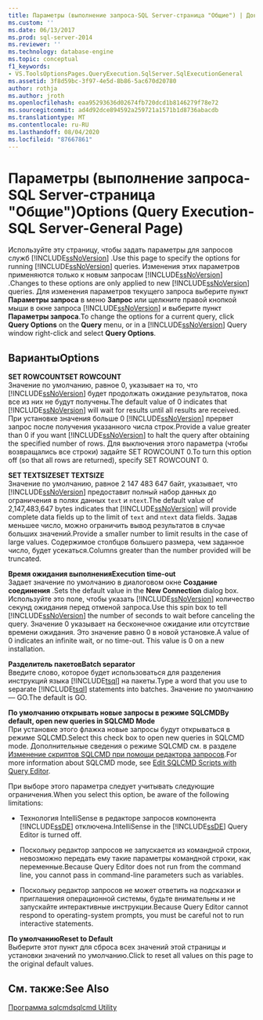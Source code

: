 ```yaml
---
title: Параметры (выполнение запроса-SQL Server-страница "Общие") | Документация Майкрософт
ms.custom: ''
ms.date: 06/13/2017
ms.prod: sql-server-2014
ms.reviewer: ''
ms.technology: database-engine
ms.topic: conceptual
f1_keywords:
- VS.ToolsOptionsPages.QueryExecution.SqlServer.SqlExecutionGeneral
ms.assetid: 3f8d59bc-3f97-4e5d-8b86-5ac670d20780
author: rothja
ms.author: jroth
ms.openlocfilehash: eaa95293636d02674fb720dcd1b8146279f78e72
ms.sourcegitcommit: ad4d92dce894592a259721a1571b1d8736abacdb
ms.translationtype: MT
ms.contentlocale: ru-RU
ms.lasthandoff: 08/04/2020
ms.locfileid: "87667861"
---
```

# <a name="options-query-execution-sql-server-general-page"></a><span data-ttu-id="74385-102">Параметры (выполнение запроса-SQL Server-страница "Общие")</span><span class="sxs-lookup"><span data-stu-id="74385-102">Options (Query Execution-SQL Server-General Page)</span></span>
  <span data-ttu-id="74385-103">Используйте эту страницу, чтобы задать параметры для запросов служб [!INCLUDE[ssNoVersion](../includes/ssnoversion-md.md)] .</span><span class="sxs-lookup"><span data-stu-id="74385-103">Use this page to specify the options for running [!INCLUDE[ssNoVersion](../includes/ssnoversion-md.md)] queries.</span></span> <span data-ttu-id="74385-104">Изменения этих параметров применяются только к новым запросам [!INCLUDE[ssNoVersion](../includes/ssnoversion-md.md)] .</span><span class="sxs-lookup"><span data-stu-id="74385-104">Changes to these options are only applied to new [!INCLUDE[ssNoVersion](../includes/ssnoversion-md.md)] queries.</span></span> <span data-ttu-id="74385-105">Для изменения параметров текущего запроса выберите пункт **Параметры запроса** в меню **Запрос** или щелкните правой кнопкой мыши в окне запроса [!INCLUDE[ssNoVersion](../includes/ssnoversion-md.md)] и выберите пункт **Параметры запроса**.</span><span class="sxs-lookup"><span data-stu-id="74385-105">To change the options for a current query, click **Query Options** on the **Query** menu, or in a [!INCLUDE[ssNoVersion](../includes/ssnoversion-md.md)] Query window right-click and select **Query Options**.</span></span>  
  
## <a name="options"></a><span data-ttu-id="74385-106">Варианты</span><span class="sxs-lookup"><span data-stu-id="74385-106">Options</span></span>  
 <span data-ttu-id="74385-107">**SET ROWCOUNT**</span><span class="sxs-lookup"><span data-stu-id="74385-107">**SET ROWCOUNT**</span></span>  
 <span data-ttu-id="74385-108">Значение по умолчанию, равное 0, указывает на то, что [!INCLUDE[ssNoVersion](../includes/ssnoversion-md.md)] будет продолжать ожидание результатов, пока все из них не будут получены.</span><span class="sxs-lookup"><span data-stu-id="74385-108">The default value of 0 indicates that [!INCLUDE[ssNoVersion](../includes/ssnoversion-md.md)] will wait for results until all results are received.</span></span> <span data-ttu-id="74385-109">При установке значения больше 0 [!INCLUDE[ssNoVersion](../includes/ssnoversion-md.md)] прервет запрос после получения указанного числа строк.</span><span class="sxs-lookup"><span data-stu-id="74385-109">Provide a value greater than 0 if you want [!INCLUDE[ssNoVersion](../includes/ssnoversion-md.md)] to halt the query after obtaining the specified number of rows.</span></span> <span data-ttu-id="74385-110">Для выключения этого параметра (чтобы возвращались все строки) задайте SET ROWCOUNT 0.</span><span class="sxs-lookup"><span data-stu-id="74385-110">To turn this option off (so that all rows are returned), specify SET ROWCOUNT 0.</span></span>  
  
 <span data-ttu-id="74385-111">**SET TEXTSIZE**</span><span class="sxs-lookup"><span data-stu-id="74385-111">**SET TEXTSIZE**</span></span>  
 <span data-ttu-id="74385-112">Значение по умолчанию, равное 2 147 483 647 байт, указывает, что [!INCLUDE[ssNoVersion](../includes/ssnoversion-md.md)] предоставит полный набор данных до ограничения в полях данных `text` и `ntext`.</span><span class="sxs-lookup"><span data-stu-id="74385-112">The default value of 2,147,483,647 bytes indicates that [!INCLUDE[ssNoVersion](../includes/ssnoversion-md.md)] will provide complete data fields up to the limit of `text` and `ntext` data fields.</span></span> <span data-ttu-id="74385-113">Задав меньшее число, можно ограничить вывод результатов в случае больших значений.</span><span class="sxs-lookup"><span data-stu-id="74385-113">Provide a smaller number to limit results in the case of large values.</span></span> <span data-ttu-id="74385-114">Содержимое столбцов большего размера, чем заданное число, будет усекаться.</span><span class="sxs-lookup"><span data-stu-id="74385-114">Columns greater than the number provided will be truncated.</span></span>  
  
 <span data-ttu-id="74385-115">**Время ожидания выполнения**</span><span class="sxs-lookup"><span data-stu-id="74385-115">**Execution time-out**</span></span>  
 <span data-ttu-id="74385-116">Задает значение по умолчанию в диалоговом окне **Создание соединения** .</span><span class="sxs-lookup"><span data-stu-id="74385-116">Sets the default value in the **New Connection** dialog box.</span></span> <span data-ttu-id="74385-117">Используйте это поле, чтобы указать [!INCLUDE[ssNoVersion](../includes/ssnoversion-md.md)] количество секунд ожидания перед отменой запроса.</span><span class="sxs-lookup"><span data-stu-id="74385-117">Use this spin box to tell [!INCLUDE[ssNoVersion](../includes/ssnoversion-md.md)] the number of seconds to wait before canceling the query.</span></span> <span data-ttu-id="74385-118">Значение 0 указывает на бесконечное ожидание или отсутствие времени ожидания. Это значение равно 0 в новой установке.</span><span class="sxs-lookup"><span data-stu-id="74385-118">A value of 0 indicates an infinite wait, or no time-out. This value is 0 on a new installation.</span></span>  
  
 <span data-ttu-id="74385-119">**Разделитель пакетов**</span><span class="sxs-lookup"><span data-stu-id="74385-119">**Batch separator**</span></span>  
 <span data-ttu-id="74385-120">Введите слово, которое будет использоваться для разделения инструкций языка [!INCLUDE[tsql](../includes/tsql-md.md)] на пакеты.</span><span class="sxs-lookup"><span data-stu-id="74385-120">Type a word that you use to separate [!INCLUDE[tsql](../includes/tsql-md.md)] statements into batches.</span></span> <span data-ttu-id="74385-121">Значение по умолчанию — GO.</span><span class="sxs-lookup"><span data-stu-id="74385-121">The default is GO.</span></span>  
  
 <span data-ttu-id="74385-122">**По умолчанию открывать новые запросы в режиме SQLCMD**</span><span class="sxs-lookup"><span data-stu-id="74385-122">**By default, open new queries in SQLCMD Mode**</span></span>  
 <span data-ttu-id="74385-123">При установке этого флажка новые запросы будут открываться в режиме SQLCMD.</span><span class="sxs-lookup"><span data-stu-id="74385-123">Select this check box to open new queries in SQLCMD mode.</span></span> <span data-ttu-id="74385-124">Дополнительные сведения о режиме SQLCMD см. в разделе [Изменение скриптов SQLCMD при помощи редактора запросов](../relational-databases/scripting/edit-sqlcmd-scripts-with-query-editor.md).</span><span class="sxs-lookup"><span data-stu-id="74385-124">For more information about SQLCMD mode, see [Edit SQLCMD Scripts with Query Editor](../relational-databases/scripting/edit-sqlcmd-scripts-with-query-editor.md).</span></span>  
  
 <span data-ttu-id="74385-125">При выборе этого параметра следует учитывать следующие ограничения.</span><span class="sxs-lookup"><span data-stu-id="74385-125">When you select this option, be aware of the following limitations:</span></span>  
  
-   <span data-ttu-id="74385-126">Технология IntelliSense в редакторе запросов компонента [!INCLUDE[ssDE](../includes/ssde-md.md)] отключена.</span><span class="sxs-lookup"><span data-stu-id="74385-126">IntelliSense in the [!INCLUDE[ssDE](../includes/ssde-md.md)] Query Editor is turned off.</span></span>  
  
-   <span data-ttu-id="74385-127">Поскольку редактор запросов не запускается из командной строки, невозможно передать ему такие параметры командной строки, как переменные.</span><span class="sxs-lookup"><span data-stu-id="74385-127">Because Query Editor does not run from the command line, you cannot pass in command-line parameters such as variables.</span></span>  
  
-   <span data-ttu-id="74385-128">Поскольку редактор запросов не может ответить на подсказки и приглашения операционной системы, будьте внимательны и не запускайте интерактивные инструкции.</span><span class="sxs-lookup"><span data-stu-id="74385-128">Because Query Editor cannot respond to operating-system prompts, you must be careful not to run interactive statements.</span></span>  
  
 <span data-ttu-id="74385-129">**По умолчанию**</span><span class="sxs-lookup"><span data-stu-id="74385-129">**Reset to Default**</span></span>  
 <span data-ttu-id="74385-130">Выберите этот пункт для сброса всех значений этой страницы и установки значений по умолчанию.</span><span class="sxs-lookup"><span data-stu-id="74385-130">Click to reset all values on this page to the original default values.</span></span>  
  
## <a name="see-also"></a><span data-ttu-id="74385-131">См. также:</span><span class="sxs-lookup"><span data-stu-id="74385-131">See Also</span></span>  
 [<span data-ttu-id="74385-132">Программа sqlcmd</span><span class="sxs-lookup"><span data-stu-id="74385-132">sqlcmd Utility</span></span>](../tools/sqlcmd-utility.md)  
  
  
